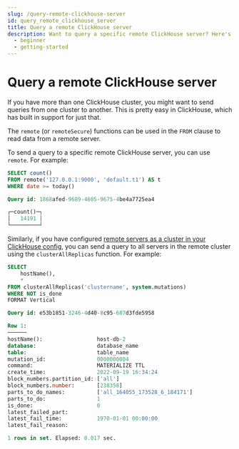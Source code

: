 ```yaml
---
slug: /query-remote-clickhouse-server
id: query_remote_clickhouse_server
title: Query a remote ClickHouse server
description: Want to query a specific remote ClickHouse server? Here's how to use the remote() function to send queries to a different ClickHouse cluster.
  - beginner
  - getting-started
---
```


# Query a remote ClickHouse server

If you have more than one ClickHouse cluster, you might want to send queries from one cluster to another. This is pretty easy in ClickHouse, which has built in support for just that.

The `remote` (or `remoteSecure`) functions can be used in the `FROM` clause to read data from a remote server.

To send a query to a specific remote ClickHouse server, you can use `remote`. For example:

```sql
SELECT count()
FROM remote('127.0.0.1:9000', 'default.t1') AS t
WHERE date >= today()

Query id: 1868afed-9689-4605-9675-4be4a7725ea4

┌─count()─┐
│   14191 │
└─────────┘
```

Similarly, if you have configured [remote servers as a cluster in your ClickHouse config](https://clickhouse.com/docs/en/operations/server-configuration-parameters/settings/#server-settings-remote-servers), you can send a query to all servers in the remote cluster using the `clusterAllReplicas` function. For example:

```sql
SELECT
    hostName(),
    *
FROM clusterAllReplicas('clustername', system.mutations)
WHERE NOT is_done
FORMAT Vertical

Query id: e53b1851-3246-4d40-8c95-687d3fde5958

Row 1:
──────
hostName():                 host-db-2
database:                   database_name
table:                      table_name
mutation_id:                0000000004
command:                    MATERIALIZE TTL
create_time:                2022-09-19 16:34:24
block_numbers.partition_id: ['all']
block_numbers.number:       [238358]
parts_to_do_names:          ['all_164055_173528_6_184171']
parts_to_do:                1
is_done:                    0
latest_failed_part:         
latest_fail_time:           1970-01-01 00:00:00
latest_fail_reason:         

1 rows in set. Elapsed: 0.017 sec.
```
